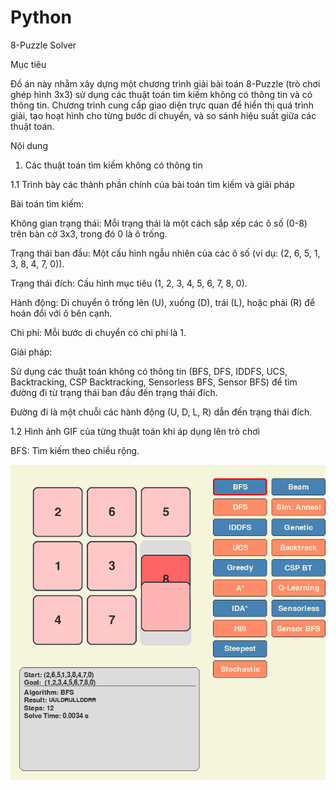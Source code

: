 # Python
8-Puzzle Solver

Mục tiêu

Đồ án này nhằm xây dựng một chương trình giải bài toán 8-Puzzle (trò chơi ghép hình 3x3) sử dụng các thuật toán tìm kiếm không có thông tin và có thông tin. Chương trình cung cấp giao diện trực quan để hiển thị quá trình giải, tạo hoạt hình cho từng bước di chuyển, và so sánh hiệu suất giữa các thuật toán.

Nội dung

1. Các thuật toán tìm kiếm không có thông tin

1.1 Trình bày các thành phần chính của bài toán tìm kiếm và giải pháp

Bài toán tìm kiếm:

Không gian trạng thái: Mỗi trạng thái là một cách sắp xếp các ô số (0-8) trên bàn cờ 3x3, trong đó 0 là ô trống.

Trạng thái ban đầu: Một cấu hình ngẫu nhiên của các ô số (ví dụ: (2, 6, 5, 1, 3, 8, 4, 7, 0)).

Trạng thái đích: Cấu hình mục tiêu (1, 2, 3, 4, 5, 6, 7, 8, 0).

Hành động: Di chuyển ô trống lên (U), xuống (D), trái (L), hoặc phải (R) để hoán đổi với ô bên cạnh.

Chi phí: Mỗi bước di chuyển có chi phí là 1.

Giải pháp:

Sử dụng các thuật toán không có thông tin (BFS, DFS, IDDFS, UCS, Backtracking, CSP Backtracking, Sensorless BFS, Sensor BFS) để tìm đường đi từ trạng thái ban đầu đến trạng thái đích.

Đường đi là một chuỗi các hành động (U, D, L, R) dẫn đến trạng thái đích.

1.2 Hình ảnh GIF của từng thuật toán khi áp dụng lên trò chơi

BFS: Tìm kiếm theo chiều rộng.

![BFS Animation](https://raw.githubusercontent.com/tipoffkill/Python/main/gifs/bfs.gif)
